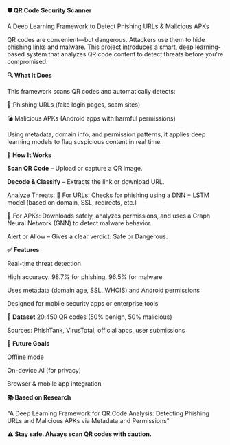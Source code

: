 **🛡️ QR Code Security Scanner**

A Deep Learning Framework to Detect Phishing URLs & Malicious APKs

QR codes are convenient—but dangerous. Attackers use them to hide phishing links and malware. This project introduces a smart, deep learning-based system that analyzes QR code content to detect threats before you're compromised.

**🔍 What It Does**

This framework scans QR codes and automatically detects:


🎣 Phishing URLs (fake login pages, scam sites)

💣 Malicious APKs (Android apps with harmful permissions)

Using metadata, domain info, and permission patterns, it applies deep learning models to flag suspicious content in real time.

**🧠 How It Works**

**Scan QR Code** – Upload or capture a QR image.

**Decode & Classify** – Extracts the link or download URL.

Analyze Threats:
🔗 For URLs: Checks for phishing using a DNN + LSTM model (based on domain, SSL, redirects, etc.)

📱 For APKs: Downloads safely, analyzes permissions, and uses a Graph Neural Network (GNN) to detect malware behavior.

Alert or Allow – Gives a clear verdict: Safe or Dangerous.

**✅ Features**


Real-time threat detection

High accuracy: 98.7% for phishing, 96.5% for malware

Uses metadata (domain age, SSL, WHOIS) and Android permissions

Designed for mobile security apps or enterprise tools


**📁 Dataset**
20,450 QR codes (50% benign, 50% malicious)

Sources: PhishTank, VirusTotal, official apps, user submissions

**🚀 Future Goals**

Offline mode

On-device AI (for privacy)

Browser & mobile app integration

**📚 Based on Research**

"A Deep Learning Framework for QR Code Analysis: Detecting Phishing URLs and Malicious APKs via Metadata and Permissions" 


**⚠️ Stay safe. Always scan QR codes with caution.**
